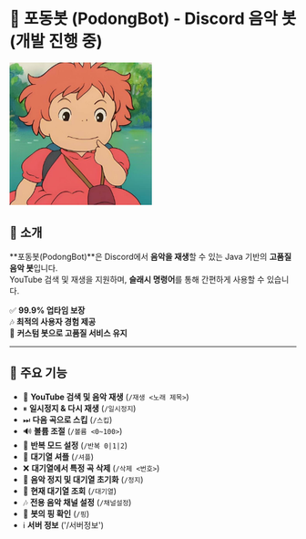 # 🎵 포동봇 (PodongBot) - Discord 음악 봇(개발 진행 중)

<img src="https://github.com/sehyeo/DiscordBot_Podong/blob/main/src/main/java/discord/podongbot/assets/podongbot.jpg?raw=true" width="250px" height="250px">

## 🚀 소개
**포동봇(PodongBot)**은 Discord에서 **음악을 재생**할 수 있는 Java 기반의 **고품질 음악 봇**입니다.  
YouTube 검색 및 재생을 지원하며, **슬래시 명령어**를 통해 간편하게 사용할 수 있습니다.  

✅ **99.9% 업타임 보장**  
🎶 **최적의 사용자 경험 제공**  
💖 **커스텀 봇으로 고품질 서비스 유지**  

---

## 📌 주요 기능
- 🎵 **YouTube 검색 및 음악 재생** (`/재생 <노래 제목>`)
- ⏸ **일시정지 & 다시 재생** (`/일시정지`)
- ⏭ **다음 곡으로 스킵** (`/스킵`)
- 🔊 **볼륨 조절** (`/볼륨 <0~100>`)
- 🔁 **반복 모드 설정** (`/반복 0|1|2`)
- 🔀 **대기열 셔플** (`/셔플`)
- ❌ **대기열에서 특정 곡 삭제** (`/삭제 <번호>`)
- 🛑 **음악 정지 및 대기열 초기화** (`/정지`)
- 📜 **현재 대기열 조회** (`/대기열`)
- 🎶 **전용 음악 채널 설정** (`/채널설정`)
- 🏓 **봇의 핑 확인** (`/핑`)
- ℹ️ **서버 정보** ('/서버정보')
